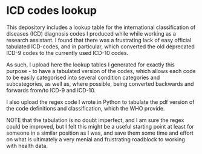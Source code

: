 # ICD codes lookup
This depository includes a lookup table for the international classification of diseases (ICD) diagnosis codes I produced while while working as a research assistant. I found that there was a frustrating lack of easy official tabulated ICD-codes, and in particular, which converted the old deprecated ICD-9 codes to the currently used ICD-10 codes. 

As such, I upload here the lookup tables I generated for exactly this purpose - to have a tabulated version of the codes, which allows each code to be easily categorised into several condition categories and subcategories, as well as, where possible, being converted backwards and forwards from/to ICD-9 and ICD-10.

I also upload the regex code I wrote in Python to tabulate the pdf version of the code definitions and classification, which the WHO provide. 

NOTE that the tabulation is no doubt imperfect, and I am sure the regex could be improved, but I felt this might be a useful starting point at least for someone in a similar position as I was, and save them some time and effort on what is ultimately a very menial and frustrating roadblock to working with health data. 
